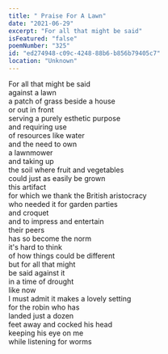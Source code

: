 ```yaml
---
title: " Praise For A Lawn"
date: "2021-06-29"
excerpt: "For all that might be said"
isFeatured: "false"
poemNumber: "325"
id: "ed274948-c09c-4248-88b6-b856b79405c7"
location: "Unknown"
---
```


For all that might be said  
against a lawn  
a patch of grass beside a house  
or out in front  
serving a purely esthetic purpose  
and requiring use  
of resources like water  
and the need to own  
a lawnmower  
and taking up  
the soil where fruit and vegetables  
could just as easily be grown  
this artifact  
for which we thank the British aristocracy  
who needed it for garden parties  
and croquet  
and to impress and entertain  
their peers  
has so become the norm  
it's hard to think  
of how things could be different  
but for all that might  
be said against it  
in a time of drought  
like now  
I must admit it makes a lovely setting  
for the robin who has  
landed just a dozen  
feet away and cocked his head  
keeping his eye on me  
while listening for worms
